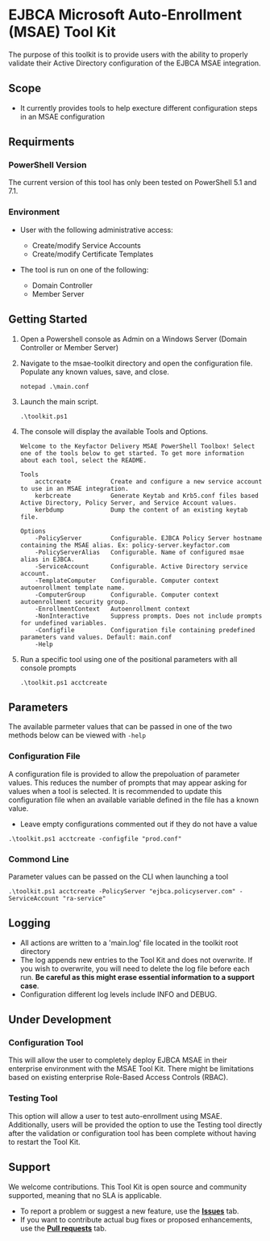 # EJBCA Microsoft Auto-Enrollment (MSAE) Tool Kit

The purpose of this toolkit is to provide users with the ability to properly validate their Active Directory configuration of the EJBCA MSAE integration.

## Scope

* It currently provides tools to help execture different configuration steps in an MSAE configuration

## Requirments
### PowerShell Version

The current version of this tool has only been tested on PowerShell 5.1 and 7.1.

### Environment

* User with the following administrative access:
  * Create/modify Service Accounts
  * Create/modify Certificate Templates

* The tool is run on one of the following:
  * Domain Controller
  * Member Server

## Getting Started
1. Open a Powershell console as Admin on a Windows Server (Domain Controller or Member Server)

1. Navigate to the msae-toolkit directory and open the configuration file. Populate any known values, save, and close.
    ```pwsh
    notepad .\main.conf
    ```

1. Launch the main script.
    ```pwsh
    .\toolkit.ps1
    ```

1. The console will display the available Tools and Options.
    ```pwsh
    Welcome to the Keyfactor Delivery MSAE PowerShell Toolbox! Select one of the tools below to get started. To get more information about each tool, select the README.

    Tools
        acctcreate           Create and configure a new service account to use in an MSAE integration.
        kerbcreate           Generate Keytab and Krb5.conf files based Active Directory, Policy Server, and Service Account values.
        kerbdump             Dump the content of an existing keytab file.

    Options
        -PolicyServer        Configurable. EJBCA Policy Server hostname containing the MSAE alias. Ex: policy-server.keyfactor.com
        -PolicyServerAlias   Configurable. Name of configured msae alias in EJBCA.
        -ServiceAccount      Configurable. Active Directory service account.
        -TemplateComputer    Configurable. Computer context autoenrollment template name.
        -ComputerGroup       Configurable. Computer context autoenrollment security group.
        -EnrollmentContext   Autoenrollment context
        -NonInteractive      Suppress prompts. Does not include prompts for undefined variables.
        -Configfile          Configuration file containing predefined parameters vand values. Default: main.conf
        -Help
    ```

1. Run a specific tool using one of the positional parameters with all console prompts
    ```pwsh
    .\toolkit.ps1 acctcreate
    ```

## Parameters

The available parmeter values that can be passed in one of the two methods below can be viewed with `-help`

### Configuration File

A configuration file is provided to allow the prepoluation of parameter values. This reduces the number of prompts that may appear asking for values when a tool is selected. It is recommended to update this configuration file when an available variable defined in the file has a known value.

* Leave empty configurations commented out if they do not have a value

```pwsh
.\toolkit.ps1 acctcreate -configfile "prod.conf"
```

### Commond Line

Parameter values can be passed on the CLI when launching a tool

```pwsh
.\toolkit.ps1 acctcreate -PolicyServer "ejbca.policyserver.com" -ServiceAccount "ra-service"
```

## Logging

* All actions are written to a 'main.log' file located in the toolkit root directory 
* The log appends new entries to the Tool Kit and does not overwrite. If you wish to overwrite, you will need to delete the log file before each run. **Be careful as this might erase essential information to a support case**.
* Configuration different log levels include INFO and DEBUG.

## Under Development
### Configuration Tool

This will allow the user to completely deploy EJBCA MSAE in their enterprise environment with the MSAE Tool Kit. There might be limitations based on existing enterprise Role-Based Access Controls (RBAC).

### Testing Tool

This option will allow a user to test auto-enrollment using MSAE. Additionally, users will be provided the option to use the Testing tool directly after the validation or configuration tool has been complete without having to restart the Tool Kit. 

## Support

We welcome contributions. This Tool Kit is open source and community supported, meaning that no SLA is applicable. 

* To report a problem or suggest a new feature, use the **[Issues](../../issues)** tab. 
* If you want to contribute actual bug fixes or proposed enhancements, use the **[Pull requests](../../pulls)** tab.
